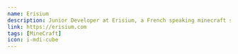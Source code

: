 ```yaml
---
name: Erisium
description: Junior Developer at Erisium, a French speaking minecraft server
link: https://erisium.com
tags: [MineCraft]
icon: i-mdi-cube
---
```

